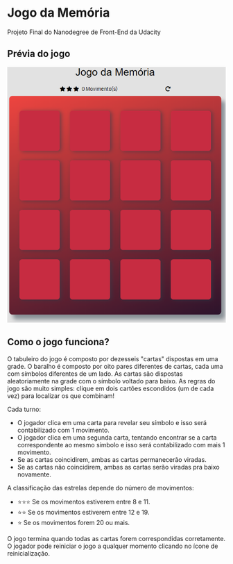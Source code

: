 # Jogo da Memória

Projeto Final do Nanodegree de Front-End da Udacity

## Prévia do jogo

<img src="img/example.png" alt="Visualização do jogo">

## Como o jogo funciona?

O tabuleiro do jogo é composto por dezesseis "cartas" dispostas em uma grade. O baralho é composto por oito pares diferentes de cartas, cada uma com símbolos diferentes de um lado. As cartas são dispostas aleatoriamente na grade com o símbolo voltado para baixo.
As regras do jogo são muito simples: clique em dois cartões escondidos (um de cada vez) para localizar os que combinam!

Cada turno:

- O jogador clica em uma carta para revelar seu símbolo e isso será contabilizado com 1 movimento.
- O jogador clica em uma segunda carta, tentando encontrar se a carta correspondente ao mesmo símbolo e isso será contabilizado com mais 1 movimento.
- Se as cartas coincidirem, ambas as cartas permanecerão viradas.
- Se as cartas não coincidirem, ambas as cartas serão viradas pra baixo novamente.

A classificação das estrelas depende do número de movimentos:

- :star::star::star: Se os movimentos estiverem entre 8 e 11.
- :star::star: Se os movimentos estiverem entre 12 e 19.
- :star: Se os movimentos forem 20 ou mais.

O jogo termina quando todas as cartas forem correspondidas corretamente.
O jogador pode reiniciar o jogo a qualquer momento clicando no ícone de reinicialização.
